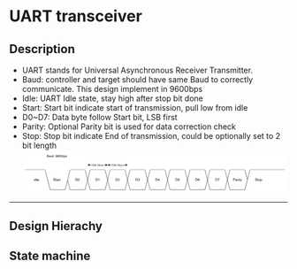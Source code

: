 # UART transceiver
## Description
- UART stands for Universal Asynchronous Receiver Transmitter.
- Baud: controller and target should have same Baud to correctly communicate. This design implement in 9600bps
- Idle: UART Idle state, stay high after stop bit done
- Start: Start bit indicate start of transmission, pull low from idle
- D0~D7: Data byte follow Start bit, LSB first
- Parity: Optional Parity bit is used for data correction check
- Stop: Stop bit indicate End of transmission, could be optionally set to 2 bit length
![image](https://github.com/Sbing-yuan/uart_trx/blob/main/image.png)
---
## Design Hierachy

## State machine
